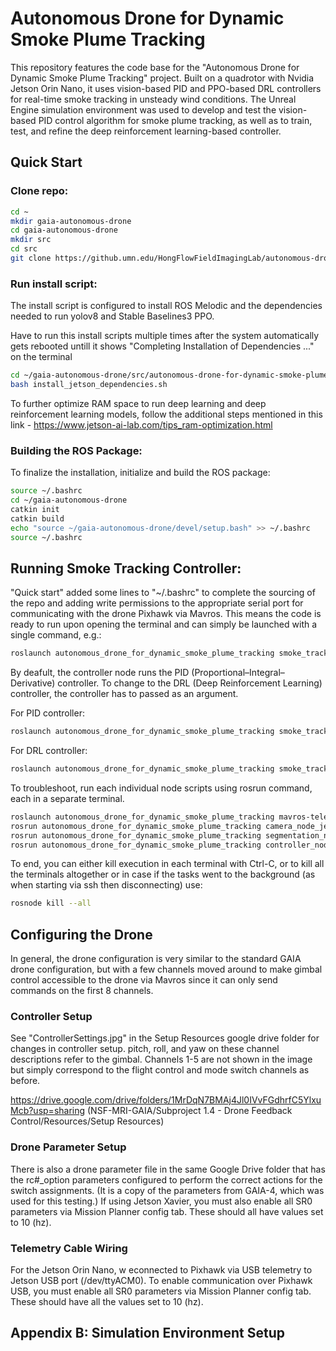 # Autonomous Drone for Dynamic Smoke Plume Tracking
This repository features the code base for the "Autonomous Drone for Dynamic Smoke Plume Tracking" project. Built on a quadrotor with Nvidia Jetson Orin Nano, it uses vision-based PID and PPO-based DRL controllers for real-time smoke tracking in unsteady wind conditions. The Unreal Engine simulation environment was used to develop and test the vision-based PID control algorithm for smoke plume tracking, as well as to train, test, and refine the deep reinforcement learning-based controller.


## Quick Start

### Clone repo:
```bash
cd ~
mkdir gaia-autonomous-drone
cd gaia-autonomous-drone
mkdir src
cd src
git clone https://github.umn.edu/HongFlowFieldImagingLab/autonomous-drone-for-dynamic-smoke-plume-tracking.git
```

### Run install script:

The install script is configured to install ROS Melodic and the dependencies needed to run yolov8 and Stable Baselines3 PPO.

Have to run this install scripts multiple times after the system automatically gets rebooted untill it shows "Completing Installation of Dependencies ..." on the terminal

```bash
cd ~/gaia-autonomous-drone/src/autonomous-drone-for-dynamic-smoke-plume-tracking/install_scripts
bash install_jetson_dependencies.sh
```

To further optimize RAM space to run deep learning and deep reinforcement learning models, follow the additional steps mentioned in this link - https://www.jetson-ai-lab.com/tips_ram-optimization.html


### Building the ROS Package:
To finalize the installation, initialize and build the ROS package:
```bash
source ~/.bashrc
cd ~/gaia-autonomous-drone
catkin init
catkin build
echo "source ~/gaia-autonomous-drone/devel/setup.bash" >> ~/.bashrc
source ~/.bashrc
```

## Running Smoke Tracking Controller:
"Quick start" added some lines to "~/.bashrc" to complete the sourcing of the repo and adding write permissions to the appropriate serial port for communicating with the drone Pixhawk via Mavros. This means the code is ready to run upon opening the terminal and can simply be launched with a single command, e.g.:
```bash
roslaunch autonomous_drone_for_dynamic_smoke_plume_tracking smoke_track_jetson.launch
```

By deafult, the controller node runs the PID (Proportional–Integral–Derivative) controller. To change to the DRL (Deep Reinforcement Learning) controller, the controller has to passed as an argument.

For PID controller:
```bash
roslaunch autonomous_drone_for_dynamic_smoke_plume_tracking smoke_track_jetson.launch controller:=PID
```
For DRL controller:
```bash
roslaunch autonomous_drone_for_dynamic_smoke_plume_tracking smoke_track_jetson.launch controller:=DRL
```

To troubleshoot, run each individual node scripts using rosrun command, each in a separate terminal.

```bash
roslaunch autonomous_drone_for_dynamic_smoke_plume_tracking mavros-telem-drone.launch
rosrun autonomous_drone_for_dynamic_smoke_plume_tracking camera_node_jetson.py
rosrun autonomous_drone_for_dynamic_smoke_plume_tracking segmentation_node.py
rosrun autonomous_drone_for_dynamic_smoke_plume_tracking controller_node.py
```

To end, you can either kill execution in each terminal with Ctrl-C, or to kill all the terminals altogether or in case if the tasks went to the background (as when starting via ssh then disconnecting) use:

```bash
rosnode kill --all
```


## Configuring the Drone
In general, the drone configuration is very similar to the standard GAIA drone configuration, but with a few channels moved around to make gimbal control accessible to the drone via Mavros since it can only send commands on the first 8 channels.

### Controller Setup

See "ControllerSettings.jpg" in the Setup Resources google drive folder for changes in controller setup. pitch, roll, and yaw on these channel descriptions refer to the gimbal. Channels 1-5 are not shown in the image but simply correspond to the flight control and mode switch channels as before.

https://drive.google.com/drive/folders/1MrDqN7BMAj4Jl0IVvFGdhrfC5YlxuMcb?usp=sharing (NSF-MRI-GAIA/Subproject 1.4 - Drone Feedback Control/Resources/Setup Resources)

### Drone Parameter Setup
There is also a drone parameter file in the same Google Drive folder that has the rc#_option parameters configured to perform the correct actions for the switch assignments. (It is a copy of the parameters from GAIA-4, which was used for this testing.) If using Jetson Xavier, you must also enable all SR0 parameters via Mission Planner config tab. These should all have values set to 10 (hz).

### Telemetry Cable Wiring

For the Jetson Orin Nano, w econnected to Pixhawk via USB telemetry to Jetson USB port (/dev/ttyACM0). To enable communication over Pixhawk USB, you must enable all SR0 parameters via Mission Planner config tab. These should have all the values set to 10 (hz).


## Appendix B: Simulation Environment Setup

